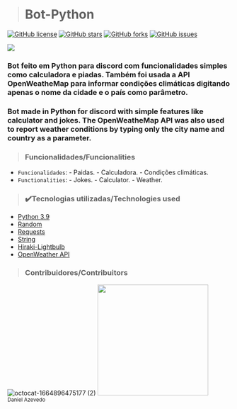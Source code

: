 > <h1>Bot-Python</h1>
[![GitHub license](https://img.shields.io/github/license/DanAzevedo/roboteker-bot-python?style=for-the-badge)](https://github.com/DanAzevedo/roboteker-bot-python/blob/main/LICENSE)
[![GitHub stars](https://img.shields.io/github/stars/DanAzevedo/roboteker-bot-python?style=for-the-badge)](https://github.com/DanAzevedo/roboteker-bot-python/stargazers)
[![GitHub forks](https://img.shields.io/github/forks/DanAzevedo/roboteker-bot-python?style=for-the-badge)](https://github.com/DanAzevedo/roboteker-bot-python/network)
[![GitHub issues](https://img.shields.io/github/issues/DanAzevedo/roboteker-bot-python?style=for-the-badge)](https://github.com/DanAzevedo/roboteker-bot-python/issues)

<p>
<img src="http://img.shields.io/static/v1?label=STATUS&message=%20FINISH&color=GREEN&style=for-the-badge"/>
</p>

<h3>Bot feito em Python para discord com funcionalidades simples como calculadora e piadas. Também foi usada a API OpenWeatheMap para informar condições climáticas digitando apenas o nome da cidade e o país como parâmetro.</h3>
<h3>Bot made in Python for discord with simple features like calculator and jokes. The OpenWeatheMap API was also used to report weather conditions by typing only the city name and country as a parameter.</h3>

> <h3>Funcionalidades/Funcionalities</h3>

- `Funcionalidades`: - Paidas.
                     - Calculadora.
                     - Condições climáticas.
- `Functionalities`: - Jokes.
                     - Calculator.
                     - Weather.


> <h3>✔️Tecnologias utilizadas/Technologies used</h3>
- [Python 3.9](https://www.python.org/)
- [Random](https://docs.python.org/3/library/random.html)
- [Requests](https://pypi.org/project/requests/)
- [String](https://docs.python.org/3/library/string.html)
- [Hiraki-Lightbulb](https://hikari-lightbulb.readthedocs.io/en/latest/)
- [OpenWeather API](https://openweathermap.org/appid)

> <h3>Contribuidores/Contribuitors</h3>

![octocat-1664896475177 (2)](https://user-images.githubusercontent.com/60473748/193859722-6fef2b23-a921-4c41-a600-487de23176b8.png)
<img src="https://avatars.githubusercontent.com/u/60473748?s=400&u=dde6f4919a91bc1d5c33737be4259f845a0ee553&v=4" width=250><br><sub>Daniel Azevedo</sub>
 
